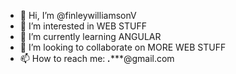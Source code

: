 - 👋 Hi, I’m @finleywilliamsonV
- 👀 I’m interested in WEB STUFF
- 🌱 I’m currently learning ANGULAR
- 💞️ I’m looking to collaborate on MORE WEB STUFF
- 📫 How to reach me: ***.******@gmail.com
